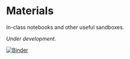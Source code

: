# Materials
In-class notebooks and other useful sandboxes.

_Under development._

[![Binder](https://mybinder.org/badge_logo.svg)](https://mybinder.org/v2/gh/BIPN162/Materials/master)
